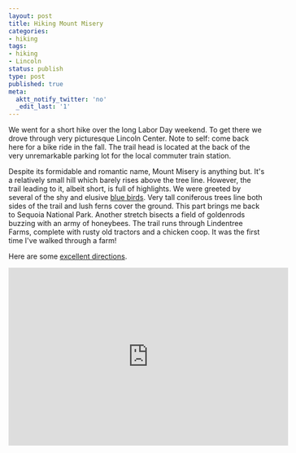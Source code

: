 ```yaml
---
layout: post
title: Hiking Mount Misery
categories:
- hiking
tags:
- hiking
- Lincoln
status: publish
type: post
published: true
meta:
  aktt_notify_twitter: 'no'
  _edit_last: '1'
---
```

We went for a short hike over the long Labor Day weekend. To get there we drove through very picturesque Lincoln Center. Note to self: come back here for a bike ride in the fall. The trail head is located at the back of the very unremarkable parking lot for the local commuter train station.

Despite its formidable and romantic name, Mount Misery is anything but. It's a relatively small hill which barely rises above the tree line. However, the trail leading to it, albeit short, is full of highlights. We were greeted by several of the shy and elusive [blue birds](http://en.wikipedia.org/wiki/Bluebird). Very tall coniferous trees line both sides of the trail and lush ferns cover the ground. This part brings me back to Sequoia National Park. Another stretch bisects a field of goldenrods buzzing with an army of honeybees. The trail runs through Lindentree Farms, complete with rusty old tractors and a chicken coop. It was the first time I've walked through a farm!

Here are some [excellent directions](http://www321.pair.com/oaries/localattitude/mountmisery.htm).

<iframe src="http://maps.google.com/maps/ms?msa=0&amp;msid=214490968088440958659.0004ac21a9aeb994026fa&amp;ie=UTF8&amp;ll=42.418668,-71.335228&amp;spn=0.008358,0.025229&amp;vpsrc=6&amp;output=embed" frameborder="0" marginwidth="0" marginheight="0" scrolling="no" width="550" height="350"></iframe>

